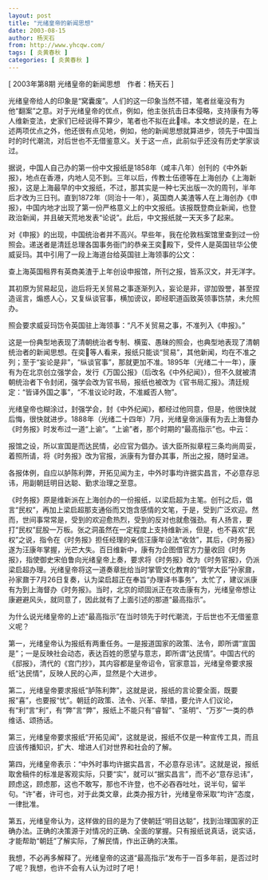```yaml
---
layout: post
title: "光绪皇帝的新闻思想"
date: 2003-08-15
author: 杨天石
from: http://www.yhcqw.com/
tags: [ 炎黄春秋 ]
categories: [ 炎黄春秋 ]
---
```



[ 2003年第8期 光绪皇帝的新闻思想　作者：杨天石 ]


光绪皇帝给人的印象是“窝囊废”。人们的这一印象当然不错，笔者丝毫没有为他“翻案”之意。对于光绪皇帝的优点，例如，他主张抗击日本侵略，支持康有为等人维新变法，史家们已经说得不算少，笔者也不拟在此嗦。本文想说的是，在上述两项优点之外，他还很有点见地，例如，他的新闻思想就算进步，领先于中国当时的时代潮流，对后世也不无借鉴意义。关于这一点，此前似乎还没有历史学家谈过。


据说，中国人自己办的第一份中文报纸是1858年（咸丰八年）创刊的《中外新报》，地点在香港，内地人见不到。三年以后，传教士伍德等在上海创办《上海新报》，这是上海最早的中文报纸，不过，那其实是一种七天出版一次的周刊，半年后才改为三日刊。直到1872年（同治十一年），英国商人美渣等人在上海创办《申报》，中国内地才出现了第一份严格意义上的中文报纸。该报既登商业新闻，也登政治新闻，并且破天荒地发表“论说”。此后，中文报纸就一天天多了起来。


对《申报》的出现，中国统治者并不高兴。早些年，我在伦敦档案馆里查到过一份照会。递送者是清廷总理各国事务衙门的恭亲王奕殿下，受件人是英国驻华公使威妥玛。其中引用了一段上海道台给英国驻上海领事的公文：

查上海英国租界有英商美渣于上年创设申报馆，所刊之报，皆系汉文，并无洋字。

其初原为贸易起见，迨后将无关贸易之事逐渐列入，妄论是非，谬加毁誉，甚至捏造谣言，煽惑人心，又复纵谈官事，横加谤议，即经职道函致英领事饬禁，未允照办。

照会要求威妥玛饬令英国驻上海领事：“凡不关贸易之事，不准列入《申报》。”


这是一份典型地表现了清朝统治者专制、横蛮、愚昧的照会，也典型地表现了清朝统治者的新闻思想。在奕等人看来，报纸只能谈“贸易”，其他新闻，均在不准之列；至于“妄论是非”，“纵谈官事”，那就更加不准。1895年（光绪二十一年），康有为在北京创立强学会，发行《万国公报》（后改名《中外纪闻》），但不久就被清朝统治者下令封闭，强学会改为官书局，报纸也被改为《官书局汇报》。清廷规定：“皆译外国之事”，“不准议论时政，不准臧否人物”。


光绪皇帝也糊涂过，封强学会，封《中外纪闻》，都经过他同意，但是，他很快就后悔，很快就进步。1888年（光绪二十四年）7月，光绪皇帝派康有为去上海督办《时务报》时发布过一道“上谕”。“上谕”者，那个时期的“最高指示”也。中云：

报馆之设，所以宣国是而达民情，必应官为倡办。该大臣所拟章程三条均尚周妥，着照所请，将《时务报》改为官报，派康有为督办其事，所出之报，随时呈进。

各报体例，自应以胪陈利弊，开拓见闻为主，中外时事均许据实昌言，不必意存忌讳，用副朝廷明目达聪、勤求治理之至意。


《时务报》原是维新派在上海创办的一份报纸，以梁启超为主笔。创刊之后，倡言“民权”，再加上梁启超那支通俗而又饱含感情的文笔，于是，受到广泛欢迎。然而，世间事常常是，受到的欢迎愈热烈，受到的反对也就愈强劲。有人扬言，要打“民权”屁股一万板。张之洞虽然在一定程度上支持维新派，但是，也不喜欢“民权”之说，指令在《时务报》担任经理的亲信汪康年设法“收敛”，其后，《时务报》遂为汪康年掌握，光芒大失。百日维新中，康有为企图借官方力量收回《时务报》，指使御史宋伯鲁向光绪皇帝上奏，要求将《时务报》改为《时务官报》，仍派梁启超办理。光绪皇帝将这一道奏章批给当时掌管文化教育的“管学大臣”孙家鼐，孙家鼐于7月26日复奏，认为梁启超正在奉旨“办理译书事务”，太忙了，建议派康有为到上海督办《时务报》。当时，北京的顽固派正在攻击康有为，光绪皇帝想让康避避风头，就同意了，因此就有了上面引述的那道“最高指示”。

为什么说光绪皇帝的上述“最高指示”在当时领先于时代潮流，于后世也不无借鉴意义呢？


第一，光绪皇帝认为报纸有两重任务。一是报道国家的政策、法令，即所谓“宣国是”；一是反映社会动态，表达百姓的愿望与意志，即所谓“达民情”。中国古代的《邸报》，清代的《宫门抄》，其内容都是皇帝诏令，官家意旨，光绪皇帝要求报纸“达民情”，反映人民的心声，显然是个大进步。


第二，光绪皇帝要求报纸“胪陈利弊”，这就是说，报纸的言论要全面，既要报“喜”，也要报“忧”。朝廷的政策、法令、兴革、举措，要允许人们议论，有“利”言“利”，有“弊”言“弊”，报纸上不能只有“睿智”、“圣明”、“万岁”一类的恭维话、颂扬话。

第三，光绪皇帝要求报纸“开拓见闻”，这就是说，报纸不仅是一种宣传工具，而且应该传播知识，扩大、增进人们对世界和社会的了解。


第四，光绪皇帝表示：“中外时事均许据实昌言，不必意存忌讳”。这就是说，报纸取舍稿件的标准是客观实际，只要“实”，就可以“据实昌言”，而不必“意存忌讳”，顾虑这，顾虑那，这也不敢写，那也不许登，也不必吞吞吐吐，说半句，留半句。“许”者，许可也，对于此类文章，此类办报方针，光绪皇帝采取“均许”态度，一律批准。


第五，光绪皇帝认为，这样做的目的是为了使朝廷“明目达聪”，找到治理国家的正确办法。正确的决策源于对情况的正确、全面的掌握。只有报纸说真话，说实话，才能帮助“朝廷”了解实际，了解民情，作出正确的决策。

我想，不必再多解释了。光绪皇帝的这道“最高指示”发布于一百多年前，是否过时了呢？我想，也许不会有人认为过时了吧！


